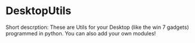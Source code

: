 # DesktopUtils
Short descrption: These are Utils for your Desktop (like the win 7 gadgets) programmed in python. You can also add your own modules!
